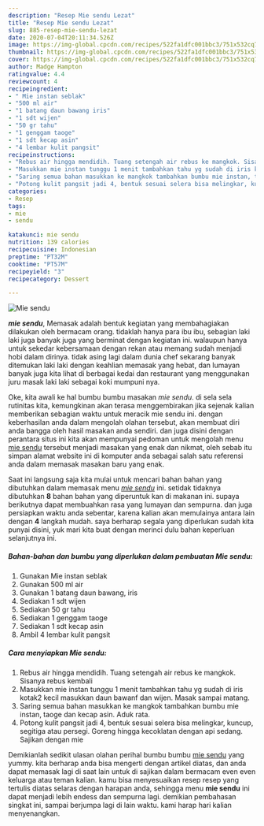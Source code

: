 ```yaml
---
description: "Resep Mie sendu Lezat"
title: "Resep Mie sendu Lezat"
slug: 885-resep-mie-sendu-lezat
date: 2020-07-04T20:11:34.526Z
image: https://img-global.cpcdn.com/recipes/522fa1dfc001bbc3/751x532cq70/mie-sendu-foto-resep-utama.jpg
thumbnail: https://img-global.cpcdn.com/recipes/522fa1dfc001bbc3/751x532cq70/mie-sendu-foto-resep-utama.jpg
cover: https://img-global.cpcdn.com/recipes/522fa1dfc001bbc3/751x532cq70/mie-sendu-foto-resep-utama.jpg
author: Madge Hampton
ratingvalue: 4.4
reviewcount: 4
recipeingredient:
- " Mie instan seblak"
- "500 ml air"
- "1 batang daun bawang iris"
- "1 sdt wijen"
- "50 gr tahu"
- "1 genggam taoge"
- "1 sdt kecap asin"
- "4 lembar kulit pangsit"
recipeinstructions:
- "Rebus air hingga mendidih. Tuang setengah air rebus ke mangkok. Sisanya rebus kembali"
- "Masukkan mie instan tunggu 1 menit tambahkan tahu yg sudah di iris kotak2 kecil masukkan daun bawanf dan wijen. Masak sampai matang."
- "Saring semua bahan masukkan ke mangkok tambahkan bumbu mie instan, taoge dan kecap asin. Aduk rata."
- "Potong kulit pangsit jadi 4, bentuk sesuai selera bisa melingkar, kuncup, segitiga atau persegi. Goreng hingga kecoklatan dengan api sedang. Sajikan dengan mie"
categories:
- Resep
tags:
- mie
- sendu

katakunci: mie sendu 
nutrition: 139 calories
recipecuisine: Indonesian
preptime: "PT32M"
cooktime: "PT57M"
recipeyield: "3"
recipecategory: Dessert

---
```



![Mie sendu](https://img-global.cpcdn.com/recipes/522fa1dfc001bbc3/751x532cq70/mie-sendu-foto-resep-utama.jpg)

<b><i>mie sendu</i></b>, Memasak adalah bentuk kegiatan yang membahagiakan dilakukan oleh bermacam orang. tidaklah hanya para ibu ibu, sebagian laki laki juga banyak juga yang berminat dengan kegiatan ini. walaupun hanya untuk sekedar kebersamaan dengan rekan atau memang sudah menjadi hobi dalam dirinya. tidak asing lagi dalam dunia chef sekarang banyak ditemukan laki laki dengan keahlian memasak yang hebat, dan lumayan banyak juga kita lihat di berbagai kedai dan restaurant yang menggunakan juru masak laki laki sebagai koki mumpuni nya.



Oke, kita awali ke hal bumbu bumbu masakan <i>mie sendu</i>. di sela sela rutinitas kita, kemungkinan akan terasa menggembirakan jika sejenak kalian memberikan sebagian waktu untuk meracik mie sendu ini. dengan keberhasilan anda dalam mengolah olahan tersebut, akan membuat diri anda bangga oleh hasil masakan anda sendiri. dan juga disini dengan perantara situs ini kita akan mempunyai pedoman untuk mengolah menu <u>mie sendu</u> tersebut menjadi masakan yang enak dan nikmat, oleh sebab itu simpan alamat website ini di komputer anda sebagai salah satu referensi anda dalam memasak masakan baru yang enak.


Saat ini langsung saja kita mulai untuk mencari bahan bahan yang dibutuhkan dalam memasak menu <u><i>mie sendu</i></u> ini. setidak tidaknya dibutuhkan <b>8</b> bahan bahan yang diperuntuk kan di makanan ini. supaya berikutnya dapat membuahkan rasa yang lumayan dan sempurna. dan juga persiapkan waktu anda sebentar, karena kalian akan memulainya antara lain dengan <b>4</b> langkah mudah. saya berharap segala yang diperlukan sudah kita punyai disini, yuk mari kita buat dengan merinci dulu bahan keperluan selanjutnya ini.

<!--inarticleads1-->

##### Bahan-bahan dan bumbu yang diperlukan dalam pembuatan Mie sendu:

1. Gunakan  Mie instan seblak
1. Gunakan 500 ml air
1. Gunakan 1 batang daun bawang, iris
1. Sediakan 1 sdt wijen
1. Sediakan 50 gr tahu
1. Sediakan 1 genggam taoge
1. Sediakan 1 sdt kecap asin
1. Ambil 4 lembar kulit pangsit




<!--inarticleads2-->

##### Cara menyiapkan Mie sendu:

1. Rebus air hingga mendidih. Tuang setengah air rebus ke mangkok. Sisanya rebus kembali
1. Masukkan mie instan tunggu 1 menit tambahkan tahu yg sudah di iris kotak2 kecil masukkan daun bawanf dan wijen. Masak sampai matang.
1. Saring semua bahan masukkan ke mangkok tambahkan bumbu mie instan, taoge dan kecap asin. Aduk rata.
1. Potong kulit pangsit jadi 4, bentuk sesuai selera bisa melingkar, kuncup, segitiga atau persegi. Goreng hingga kecoklatan dengan api sedang. Sajikan dengan mie




Demikianlah sedikit ulasan olahan perihal bumbu bumbu <u>mie sendu</u> yang yummy. kita berharap anda bisa mengerti dengan artikel diatas, dan anda dapat memasak lagi di saat lain untuk di sajikan dalam bermacam even even keluarga atau teman kalian. kamu bisa menyesuaikan resep resep yang tertulis diatas selaras dengan harapan anda, sehingga menu <b>mie sendu</b> ini dapat menjadi lebih endess dan sempurna lagi. demikian pembahasan singkat ini, sampai berjumpa lagi di lain waktu. kami harap hari kalian menyenangkan.
